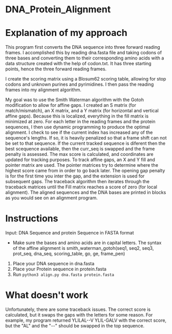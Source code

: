 # DNA_Protein_Alignment

# Explanation of my approach
This program first converts the DNA sequence into three forward reading frames. I accomplished this by reading dna.fasta file and taking codons of three bases and converting them to their corresponding amino acids with a data structure created with the help of codon.txt. It has three starting points, hence the three forward reading frames.

I create the scoring matrix using a Blosum62 scoring table, allowing for stop codons and unknown purines and pyrimidines. I then pass the reading frames into my alignment algorithm.

My goal was to use the Smith Waterman algorithm with the Gotoh modification to allow for affine gaps. I created an S matrix (for match/mismatch), an X matrix, and a Y matrix (for horizontal and vertical affine gaps). Because this is localized, everything in the fill matrix is minimized at zero. For each letter in the reading frames and the protein sequences, I then use dynamic programming to produce the optimal alignment. I check to see if the current index has increased any of the sequence's lengths. If so, it is heavily penalized so that a frame shift can not be set to that sequence. If the current tracked sequence is diferent then the best scequence available, then the curr_seq is swapped and the frame penalty is assessed. The max score is calculated, and coordinates are updated for tracking purposes. To track affine gaps, an X and Y fill and pointer matrix are used. The pointer matrices try to determine where the highest score came from in order to go back later. The opening gap penalty is for the first time you inter the gap, and the extension is used for subsequent gaps. The traceback algorithm then iterates through the traceback matrices until the Fill matrix reaches a score of zero (for local alignment). The aligned sequences and the DNA bases are printed in blocks as you would see on an alignment program.

# Instructions

Input: DNA Sequence and protein Sequence in FASTA format
* Make sure the bases and amino acids are in capital letters.
The syntax of the affine alignment is smith_waterman_gotoh(seq1, seq2, seq3, prot_seq, dna_seq, scoring_table, go, ge, frame_pen)

1. Place your DNA sequence in dna.fasta
2. Place your Protein sequence in protein.fasta
3. Run `python3 align.py dna.fasta protein.fasta`

# What doesn't work
Unfortunately, there are some traceback issues. The correct score is calculated, but it swaps the gaps with the letters for some reason.
For example, my program returned
YLILAL--V
YLIL-GALV
with the correct score, but the "AL" and the "--" should be swapped in the top sequence.

